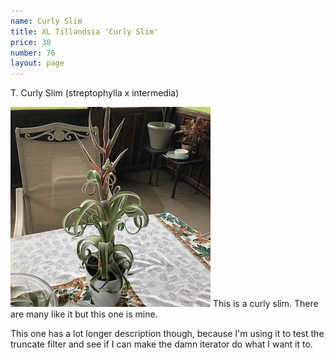 ```yaml
---
name: Curly Slim
title: XL Tillandsia 'Curly Slim'
price: 30
number: 76
layout: page
---
```

T. Curly Slim (streptophylla x intermedia)

!["T. curly slim"](/t/IMG_6292.jpeg "Curly Slim")
This is a curly slim. There are many like it but this one is mine.
<!--more-->
This one has a lot longer description though, because I'm using it to test the truncate filter and see if I can make the damn iterator do what I want it to.
